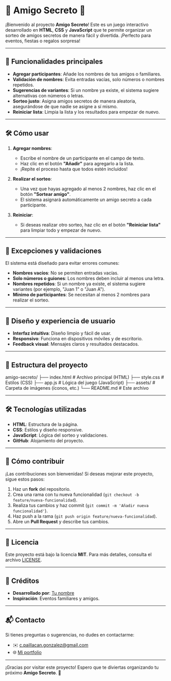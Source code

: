 
# 🎁 Amigo Secreto 🎁

¡Bienvenido al proyecto **Amigo Secreto**! Este es un juego interactivo desarrollado en **HTML**, **CSS** y **JavaScript** que te permite organizar un sorteo de amigos secretos de manera fácil y divertida. ¡Perfecto para eventos, fiestas o regalos sorpresa!

---

## 🚀 Funcionalidades principales

- **Agregar participantes**: Añade los nombres de tus amigos o familiares.
- **Validación de nombres**: Evita entradas vacías, solo números o nombres repetidos.
- **Sugerencias de variantes**: Si un nombre ya existe, el sistema sugiere alternativas con números o letras.
- **Sorteo justo**: Asigna amigos secretos de manera aleatoria, asegurándose de que nadie se asigne a sí mismo.
- **Reiniciar lista**: Limpia la lista y los resultados para empezar de nuevo.

---

## 🛠️ Cómo usar

1. **Agregar nombres**:
   - Escribe el nombre de un participante en el campo de texto.
   - Haz clic en el botón **"Añadir"** para agregarlo a la lista.
   - ¡Repite el proceso hasta que todos estén incluidos!

2. **Realizar el sorteo**:
   - Una vez que hayas agregado al menos 2 nombres, haz clic en el botón **"Sortear amigo"**.
   - El sistema asignará automáticamente un amigo secreto a cada participante.

3. **Reiniciar**:
   - Si deseas realizar otro sorteo, haz clic en el botón **"Reiniciar lista"** para limpiar todo y empezar de nuevo.

---

## 🚨 Excepciones y validaciones

El sistema está diseñado para evitar errores comunes:

- **Nombres vacíos**: No se permiten entradas vacías.
- **Solo números o guiones**: Los nombres deben incluir al menos una letra.
- **Nombres repetidos**: Si un nombre ya existe, el sistema sugiere variantes (por ejemplo, "Juan 1" o "Juan A").
- **Mínimo de participantes**: Se necesitan al menos 2 nombres para realizar el sorteo.

---

## 🎨 Diseño y experiencia de usuario

- **Interfaz intuitiva**: Diseño limpio y fácil de usar.
- **Responsivo**: Funciona en dispositivos móviles y de escritorio.
- **Feedback visual**: Mensajes claros y resultados destacados.

---

## 📂 Estructura del proyecto
amigo-secreto/
├── index.html # Archivo principal (HTML)
├── style.css # Estilos (CSS)
├── app.js # Lógica del juego (JavaScript)
├── assets/ # Carpeta de imágenes (íconos, etc.)
└── README.md # Este archivo

---

## 🛠️ Tecnologías utilizadas

- **HTML**: Estructura de la página.
- **CSS**: Estilos y diseño responsive.
- **JavaScript**: Lógica del sorteo y validaciones.
- **GitHub**: Alojamiento del proyecto.

---

## 🌟 Cómo contribuir

¡Las contribuciones son bienvenidas! Si deseas mejorar este proyecto, sigue estos pasos:

1. Haz un **fork** del repositorio.
2. Crea una rama con tu nueva funcionalidad (`git checkout -b feature/nueva-funcionalidad`).
3. Realiza tus cambios y haz commit (`git commit -m 'Añadir nueva funcionalidad'`).
4. Haz push a la rama (`git push origin feature/nueva-funcionalidad`).
5. Abre un **Pull Request** y describe tus cambios.

---

## 📄 Licencia

Este proyecto está bajo la licencia **MIT**. Para más detalles, consulta el archivo [LICENSE](LICENSE).

---

## 🙌 Créditos

- **Desarrollado por**: [Tu nombre](https://github.com/tyn0k)
- **Inspiración**: Eventos familiares y amigos.

---

## 📬 Contacto

Si tienes preguntas o sugerencias, no dudes en contactarme:

- ✉️ [c.paillacan.gonzalez@gmail.com](mailto:c.paillacan.gonzalez@gmail.com)
- 🌐 [Mi portfolio](https://github.com/tyn0k)

---

¡Gracias por visitar este proyecto! Espero que te diviertas organizando tu próximo **Amigo Secreto**. 🎉